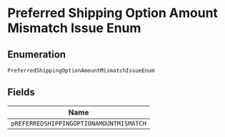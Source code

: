 
# Preferred Shipping Option Amount Mismatch Issue Enum

## Enumeration

`PreferredShippingOptionAmountMismatchIssueEnum`

## Fields

| Name |
|  --- |
| `pREFERREDSHIPPINGOPTIONAMOUNTMISMATCH` |

